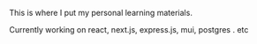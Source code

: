 This is where I put my personal learning materials. 

Currently working on react, next.js, express.js, mui, postgres . etc 
